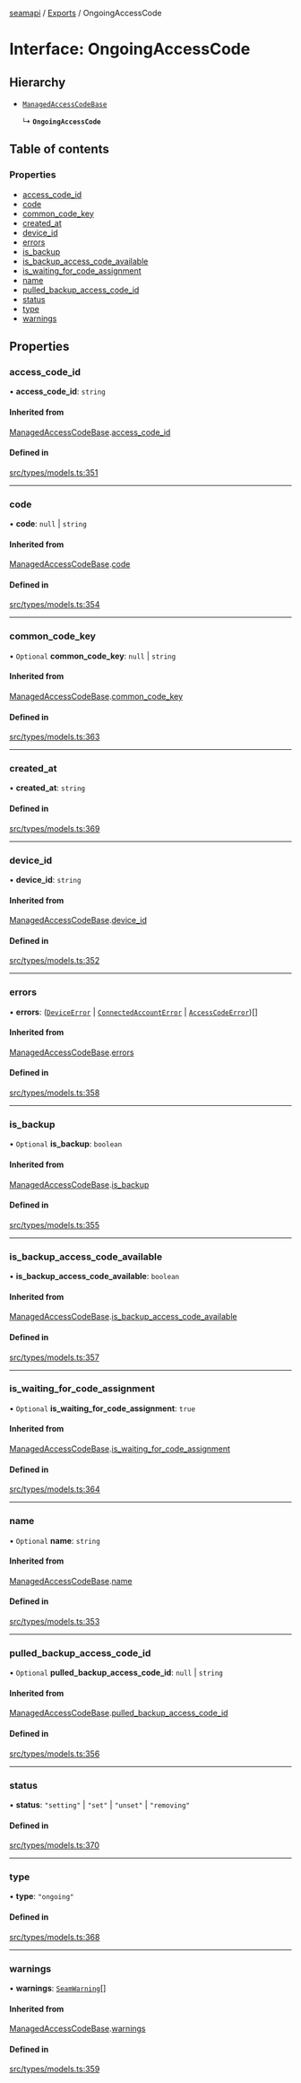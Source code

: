 [seamapi](../README.md) / [Exports](../modules.md) / OngoingAccessCode

# Interface: OngoingAccessCode

## Hierarchy

- [`ManagedAccessCodeBase`](ManagedAccessCodeBase.md)

  ↳ **`OngoingAccessCode`**

## Table of contents

### Properties

- [access\_code\_id](OngoingAccessCode.md#access_code_id)
- [code](OngoingAccessCode.md#code)
- [common\_code\_key](OngoingAccessCode.md#common_code_key)
- [created\_at](OngoingAccessCode.md#created_at)
- [device\_id](OngoingAccessCode.md#device_id)
- [errors](OngoingAccessCode.md#errors)
- [is\_backup](OngoingAccessCode.md#is_backup)
- [is\_backup\_access\_code\_available](OngoingAccessCode.md#is_backup_access_code_available)
- [is\_waiting\_for\_code\_assignment](OngoingAccessCode.md#is_waiting_for_code_assignment)
- [name](OngoingAccessCode.md#name)
- [pulled\_backup\_access\_code\_id](OngoingAccessCode.md#pulled_backup_access_code_id)
- [status](OngoingAccessCode.md#status)
- [type](OngoingAccessCode.md#type)
- [warnings](OngoingAccessCode.md#warnings)

## Properties

### access\_code\_id

• **access\_code\_id**: `string`

#### Inherited from

[ManagedAccessCodeBase](ManagedAccessCodeBase.md).[access_code_id](ManagedAccessCodeBase.md#access_code_id)

#### Defined in

[src/types/models.ts:351](https://github.com/seamapi/javascript/blob/main/src/types/models.ts#L351)

___

### code

• **code**: ``null`` \| `string`

#### Inherited from

[ManagedAccessCodeBase](ManagedAccessCodeBase.md).[code](ManagedAccessCodeBase.md#code)

#### Defined in

[src/types/models.ts:354](https://github.com/seamapi/javascript/blob/main/src/types/models.ts#L354)

___

### common\_code\_key

• `Optional` **common\_code\_key**: ``null`` \| `string`

#### Inherited from

[ManagedAccessCodeBase](ManagedAccessCodeBase.md).[common_code_key](ManagedAccessCodeBase.md#common_code_key)

#### Defined in

[src/types/models.ts:363](https://github.com/seamapi/javascript/blob/main/src/types/models.ts#L363)

___

### created\_at

• **created\_at**: `string`

#### Defined in

[src/types/models.ts:369](https://github.com/seamapi/javascript/blob/main/src/types/models.ts#L369)

___

### device\_id

• **device\_id**: `string`

#### Inherited from

[ManagedAccessCodeBase](ManagedAccessCodeBase.md).[device_id](ManagedAccessCodeBase.md#device_id)

#### Defined in

[src/types/models.ts:352](https://github.com/seamapi/javascript/blob/main/src/types/models.ts#L352)

___

### errors

• **errors**: ([`DeviceError`](DeviceError.md) \| [`ConnectedAccountError`](ConnectedAccountError.md) \| [`AccessCodeError`](AccessCodeError.md))[]

#### Inherited from

[ManagedAccessCodeBase](ManagedAccessCodeBase.md).[errors](ManagedAccessCodeBase.md#errors)

#### Defined in

[src/types/models.ts:358](https://github.com/seamapi/javascript/blob/main/src/types/models.ts#L358)

___

### is\_backup

• `Optional` **is\_backup**: `boolean`

#### Inherited from

[ManagedAccessCodeBase](ManagedAccessCodeBase.md).[is_backup](ManagedAccessCodeBase.md#is_backup)

#### Defined in

[src/types/models.ts:355](https://github.com/seamapi/javascript/blob/main/src/types/models.ts#L355)

___

### is\_backup\_access\_code\_available

• **is\_backup\_access\_code\_available**: `boolean`

#### Inherited from

[ManagedAccessCodeBase](ManagedAccessCodeBase.md).[is_backup_access_code_available](ManagedAccessCodeBase.md#is_backup_access_code_available)

#### Defined in

[src/types/models.ts:357](https://github.com/seamapi/javascript/blob/main/src/types/models.ts#L357)

___

### is\_waiting\_for\_code\_assignment

• `Optional` **is\_waiting\_for\_code\_assignment**: ``true``

#### Inherited from

[ManagedAccessCodeBase](ManagedAccessCodeBase.md).[is_waiting_for_code_assignment](ManagedAccessCodeBase.md#is_waiting_for_code_assignment)

#### Defined in

[src/types/models.ts:364](https://github.com/seamapi/javascript/blob/main/src/types/models.ts#L364)

___

### name

• `Optional` **name**: `string`

#### Inherited from

[ManagedAccessCodeBase](ManagedAccessCodeBase.md).[name](ManagedAccessCodeBase.md#name)

#### Defined in

[src/types/models.ts:353](https://github.com/seamapi/javascript/blob/main/src/types/models.ts#L353)

___

### pulled\_backup\_access\_code\_id

• `Optional` **pulled\_backup\_access\_code\_id**: ``null`` \| `string`

#### Inherited from

[ManagedAccessCodeBase](ManagedAccessCodeBase.md).[pulled_backup_access_code_id](ManagedAccessCodeBase.md#pulled_backup_access_code_id)

#### Defined in

[src/types/models.ts:356](https://github.com/seamapi/javascript/blob/main/src/types/models.ts#L356)

___

### status

• **status**: ``"setting"`` \| ``"set"`` \| ``"unset"`` \| ``"removing"``

#### Defined in

[src/types/models.ts:370](https://github.com/seamapi/javascript/blob/main/src/types/models.ts#L370)

___

### type

• **type**: ``"ongoing"``

#### Defined in

[src/types/models.ts:368](https://github.com/seamapi/javascript/blob/main/src/types/models.ts#L368)

___

### warnings

• **warnings**: [`SeamWarning`](SeamWarning.md)[]

#### Inherited from

[ManagedAccessCodeBase](ManagedAccessCodeBase.md).[warnings](ManagedAccessCodeBase.md#warnings)

#### Defined in

[src/types/models.ts:359](https://github.com/seamapi/javascript/blob/main/src/types/models.ts#L359)
